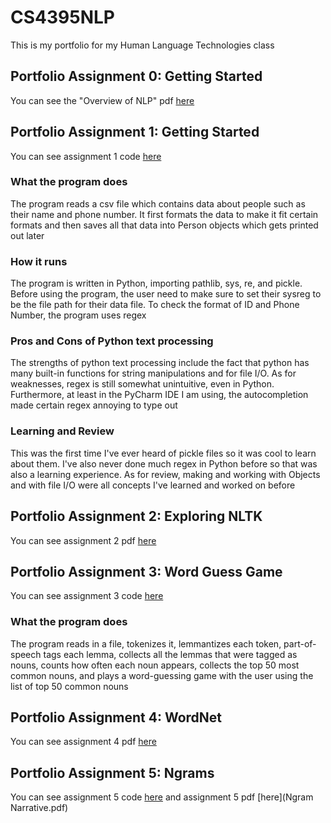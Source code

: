 # CS4395NLP
This is my portfolio for my Human Language Technologies class

## Portfolio Assignment 0: Getting Started

You can see the "Overview of NLP" pdf [here](OverviewOfNLP.pdf)

## Portfolio Assignment 1: Getting Started
You can see assignment 1 code [here](Homework1_axg180112.py)
### What the program does
The program reads a csv file which contains data about people such as their name and phone number. It first formats the data to make it fit certain formats and then saves all that data into Person objects which gets printed out later
### How it runs
The program is written in Python, importing pathlib, sys, re, and pickle. Before using the program, the user need to make sure to set their sysreg to be the file path for their data file. To check the format of ID and Phone Number, the program uses regex
### Pros and Cons of Python text processing
The strengths of python text processing include the fact that python has many built-in functions for string manipulations and for file I/O. As for weaknesses, regex is still somewhat unintuitive, even in Python. Furthermore, at least in the PyCharm IDE I am using, the autocompletion made certain regex annoying to type out
### Learning and Review
This was the first time I've ever heard of pickle files so it was cool to learn about them. I've also never done much regex in Python before so that was also a learning experience. As for review, making and working with Objects and with file I/O were all concepts I've learned and worked on before

## Portfolio Assignment 2:  Exploring NLTK

You can see assignment 2 pdf [here](Homework2_axg180112.pdf)

## Portfolio Assignment 3: Word Guess Game
You can see assignment 3 code [here](Homework3_axg180112.py)
### What the program does
The program reads in a file, tokenizes it, lemmantizes each token, part-of-speech tags each lemma, collects all the lemmas that were tagged as nouns, counts how often each noun appears, collects the top 50 most common nouns, and plays a word-guessing game with the user using the list of top 50 common nouns

## Portfolio Assignment 4: WordNet
You can see assignment 4 pdf [here](Homework4_axg180112.pdf)

## Portfolio Assignment 5: Ngrams
You can see assignment 5 code [here](Homework5_axg180112.py) and assignment 5 pdf [here](Ngram Narrative.pdf)

